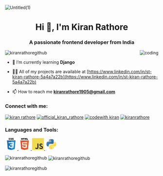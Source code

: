 ![Untitled(1)](https://github.com/KiranRathoreGitHub/KiranRathoreGitHub/assets/134756457/85a54a2b-cd41-4d4e-8ed5-4e752d1a1c83)<h1 align="center">Hi 👋, I'm Kiran Rathore</h1>
<h3 align="center">A passionate frontend developer from India</h3>
<img src="https://media.tenor.com/S59bPkT0pqcAAAAC/programming.gif" alt="coding" align="right">
<p align="left"> <img src="https://komarev.com/ghpvc/?username=kiranrathoregithub&label=Profile%20views&color=0e75b6&style=flat" alt="kiranrathoregithub" /> </p>

- 🌱 I’m currently learning **Django**

- 👨‍💻 All of my projects are available at [https://www.linkedin.com/in/st-kiran-rathore-5a4a7a22b](https://www.linkedin.com/in/st-kiran-rathore-5a4a7a22b)

- 📫 How to reach me **kiranrathore1905@gmail.com**

<h3 align="left">Connect with me:</h3>
<p align="left">
<a href="https://linkedin.com/in/kiran rathore" target="blank"><img align="center" src="https://raw.githubusercontent.com/rahuldkjain/github-profile-readme-generator/master/src/images/icons/Social/linked-in-alt.svg" alt="kiran rathore" height="30" width="40" /></a>
<a href="https://instagram.com/official_kiran_rathore" target="blank"><img align="center" src="https://raw.githubusercontent.com/rahuldkjain/github-profile-readme-generator/master/src/images/icons/Social/instagram.svg" alt="official_kiran_rathore" height="30" width="40" /></a>
<a href="https://www.youtube.com/c/codewith kiran" target="blank"><img align="center" src="https://raw.githubusercontent.com/rahuldkjain/github-profile-readme-generator/master/src/images/icons/Social/youtube.svg" alt="codewith kiran" height="30" width="40" /></a>
<a href="https://auth.geeksforgeeks.org/user/kiranrathore" target="blank"><img align="center" src="https://raw.githubusercontent.com/rahuldkjain/github-profile-readme-generator/master/src/images/icons/Social/geeks-for-geeks.svg" alt="kiranrathore" height="30" width="40" /></a>
</p>

<h3 align="left">Languages and Tools:</h3>
<p align="left"> <a href="https://www.w3schools.com/css/" target="_blank" rel="noreferrer"> <img src="https://raw.githubusercontent.com/devicons/devicon/master/icons/css3/css3-original-wordmark.svg" alt="css3" width="40" height="40"/> </a> <a href="https://www.w3.org/html/" target="_blank" rel="noreferrer"> <img src="https://raw.githubusercontent.com/devicons/devicon/master/icons/html5/html5-original-wordmark.svg" alt="html5" width="40" height="40"/> </a> <a href="https://developer.mozilla.org/en-US/docs/Web/JavaScript" target="_blank" rel="noreferrer"> <img src="https://raw.githubusercontent.com/devicons/devicon/master/icons/javascript/javascript-original.svg" alt="javascript" width="40" height="40"/> </a> <a href="https://www.python.org" target="_blank" rel="noreferrer"> <img src="https://raw.githubusercontent.com/devicons/devicon/master/icons/python/python-original.svg" alt="python" width="40" height="40"/> </a> </p>

<p><img align="left" src="https://github-readme-stats.vercel.app/api/top-langs?username=kiranrathoregithub&show_icons=true&locale=en&layout=compact" alt="kiranrathoregithub" /></p>

<p>&nbsp;<img align="center" src="https://github-readme-stats.vercel.app/api?username=kiranrathoregithub&show_icons=true&locale=en" alt="kiranrathoregithub" /></p>

<p><img align="center" src="https://github-readme-streak-stats.herokuapp.com/?user=kiranrathoregithub&" alt="kiranrathoregithub" /></p>

